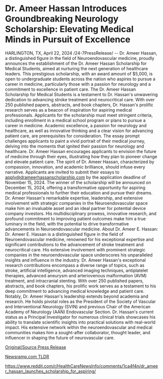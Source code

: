 # Dr. Ameer Hassan Introduces Groundbreaking Neurology Scholarship: Elevating Medical Minds in Pursuit of Excellence

HARLINGTON, TX, April 22, 2024 /24-7PressRelease/ -- Dr. Ameer Hassan, a distinguished figure in the field of Neuroendovascular medicine, proudly announces the establishment of the Dr. Ameer Hassan Scholarship for Medical Students, aimed at nurturing the next generation of healthcare leaders. This prestigious scholarship, with an award amount of $5,000, is open to undergraduate students across the nation who aspires to pursue a career in medicine, particularly those with a passion for neurology and a commitment to excellence in patient care.  The Dr. Ameer Hassan Scholarship for Medical Students is a testament to Dr. Hassan's unwavering dedication to advancing stroke treatment and neurocritical care. With over 250 published papers, abstracts, and book chapters, Dr. Hassan's prolific research serves as a beacon of inspiration for aspiring medical professionals.  Applicants for the scholarship must meet stringent criteria, including enrollment in a medical school program or plans to pursue a career in medicine. Academic excellence, a passion for neurology and healthcare, as well as innovative thinking and a clear vision for advancing patient care, are prerequisites for consideration.  The essay prompt challenges applicants to paint a vivid portrait of their medical journey, delving into the moments that ignited their passion for neurology and healthcare. Dr. Ameer Hassan encourages applicants to envision the future of medicine through their eyes, illustrating how they plan to pioneer change and elevate patient care. The spirit of Dr. Ameer Hassan, characterized by compassion, innovation, and academic brilliance, should infuse every narrative.  Applicants are invited to submit their essays to apply@drameerhassanscholarship.com by the application deadline of November 15, 2024. The winner of the scholarship will be announced on December 15, 2024, offering a transformative opportunity for aspiring medical professionals to further their education and pursue their dreams.  Dr. Ameer Hassan's remarkable expertise, leadership, and extensive involvement with strategic companies in the Neuroendovascular space make him an invaluable asset and an ideal partner for potential device company investors. His multidisciplinary prowess, innovative research, and profound commitment to improving patient outcomes make him a true luminary in the field, with the potential to drive transformative advancements in Neuroendovascular medicine.  About Dr. Ameer E. Hassan:  Dr. Ameer E. Hassan is a distinguished figure in the field of Neuroendovascular medicine, renowned for his exceptional expertise and significant contributions to the advancement of stroke treatment and neurocritical care. His extensive involvement with prominent strategic companies in the neuroendovascular space underscores his unparalleled insights and influence in the industry.  Dr. Ameer Hassan's exceptional research contributions encompass a diverse range of topics, such as stroke, artificial intelligence, advanced imaging techniques, antiplatelet therapies, advanced aneurysm and arteriovenous malformation (AVM) treatment, and intracranial stenting. With over 250 published papers, abstracts, and book chapters, his prolific work serves as a testament to his deep commitment to advancing medical knowledge and patient care.  Notably, Dr. Ameer Hassan's leadership extends beyond academia and research. He holds pivotal roles as the President of the Society of Vascular and Interventional Neurology (SVIN) and previous Chair of the American Academy of Neurology (AAN) Endovascular Section.  Dr. Hassan's current status as a Principal Investigator for numerous clinical trials showcases his ability to translate scientific insights into practical solutions with real-world impact. His extensive network within the neuroendovascular and medical communities makes him a sought-after collaborator, thought leader, and influencer in shaping the future of neurovascular care. 

[Original/Source Press Release](https://www.24-7pressrelease.com/press-release/510240/dr-ameer-hassan-introduces-groundbreaking-neurology-scholarship-elevating-medical-minds-in-pursuit-of-excellence)
                    

[Newsramp.com TLDR](None) 

https://www.reddit.com/r/HealthCareNewsInfo/comments/1ca4f4n/dr_ameer_hassan_launches_scholarship_for_aspiring/